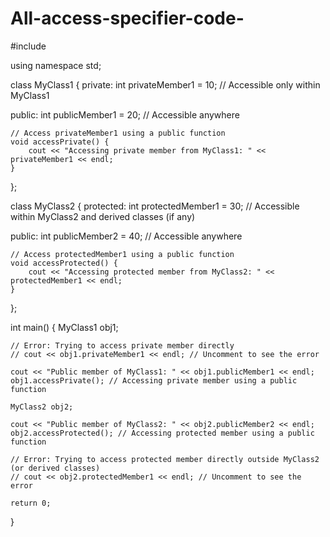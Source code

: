 # All-access-specifier-code-
#include <iostream>

using namespace std;

class MyClass1 {
private:
    int privateMember1 = 10; // Accessible only within MyClass1

public:
    int publicMember1 = 20; // Accessible anywhere

    // Access privateMember1 using a public function
    void accessPrivate() {
        cout << "Accessing private member from MyClass1: " << privateMember1 << endl;
    }
};

class MyClass2 {
protected:
    int protectedMember1 = 30; // Accessible within MyClass2 and derived classes (if any)

public:
    int publicMember2 = 40; // Accessible anywhere

    // Access protectedMember1 using a public function
    void accessProtected() {
        cout << "Accessing protected member from MyClass2: " << protectedMember1 << endl;
    }
};

int main() {
    MyClass1 obj1;

    // Error: Trying to access private member directly
    // cout << obj1.privateMember1 << endl; // Uncomment to see the error

    cout << "Public member of MyClass1: " << obj1.publicMember1 << endl;
    obj1.accessPrivate(); // Accessing private member using a public function

    MyClass2 obj2;

    cout << "Public member of MyClass2: " << obj2.publicMember2 << endl;
    obj2.accessProtected(); // Accessing protected member using a public function

    // Error: Trying to access protected member directly outside MyClass2 (or derived classes)
    // cout << obj2.protectedMember1 << endl; // Uncomment to see the error

    return 0;
}

